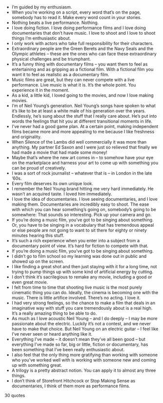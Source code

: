  - I’m guided by my enthusiasm.
 - When you’re working on a script, every word that’s on the page, somebody has to read it. Make every word count in your stories.
 - Nothing beats a live performance. Nothing.
 - I love doing fiction. I love doing performance films and I love doing documentaries that don’t have music. I love to shoot and I love to shoot things I’m enthusiastic about.
 - I only work with actors who take full responsibility for their characters.
 - Extraordinary people are the Green Berets and the Navy Seals and the Olympic athletes – these are the ones who can face these extraordinary physical challenges and be triumphant.
 - It’s a funny thing with documentary films – you want them to feel as entertaining and as gripping as a fictional film. With a fictional film you want it to feel as realistic as a documentary film.
 - Music films are great, but they can never compete with a live performance. Live music is what it is. It’s the whole point. You experience it in the moment.
 - As a kid, a little kid, I loved going to the movies, and now I love making movies.
 - I’m of Neil Young’s generation. Neil Young’s songs have spoken to what it’s like to be at least a white male of his generation over the years. Endlessly, he’s sung about the stuff that I really care about. He’s put into words the feelings that hit you at different transitional moments in life.
 - I’ve never had a good game plan. At a certain point, making independent films became more and more appealing to me because I like freshness and originality.
 - When Silence of the Lambs did well commercially it was more than anything. My partner Ed Saxon and I were just so relieved that finally we had made a movie that had made some money!
 - Maybe that’s where the new art comes in – to somehow have your eye on the marketplace and harness your art to come up with something you can be proud of creatively.
 - I was a sort of rock journalist – whatever that is – in London in the late ’60s.
 - Every film deserves its own unique look.
 - I remember the Neil Young brand hitting me very hard immediately. He wasn’t an acquired taste. I loved him immediately.
 - I love the idea of documentaries. I love seeing documentaries, and I love making them. Documentaries are incredibly easy to shoot. The ease with which you can hear something’s going on, somebody’s going to be somewhere: That sounds so interesting. Pick up your camera and go.
 - If you’re doing a music film, you’ve got to be singing about something. Or, you have to be singing in a vocabulary that has tremendous appeal or else people are not going to want to sit there for eighty or ninety minutes hearing this stuff.
 - It’s such a rich experience when you enter into a subject from a documentary point of view. It’s hard for fiction to compete with that.
 - If you’re doing a music film, you’ve got to be singing about something.
 - I didn’t go to film school so my learning was done out in public and showed up on the screen.
 - I like finding a great shot and then just staying with it for a long time, not trying to pump things up with some kind of artificial energy by cutting.
 - I don’t think it’s sacrilegious to remake any movie, including a good or even great movie.
 - I felt from time to time that shooting live music is the most purely cinematic thing you can do. Ideally, the cinema is becoming one with the music. There is little artifice involved. There’s no acting. I love it.
 - I had very strong feelings, so the chance to make a film that deals in an imaginative way with stuff you care tremendously about is a real high. It’s a really amazing thing to be able to do.
 - As much as I love acoustic Neil Young – and I do deeply – I may be more passionate about the electric. Luckily it’s not a contest, and we never have to make that choice. But Neil Young on an electric guitar – I feel like I’ve never seen or heard anything like it.
 - Everything I’ve made – it doesn’t mean they’ve all been good – but everything I’ve made so far, big or little, fiction or documentary, has been something that I’ve been really enthusiastic about.
 - I also feel that the only thing more gratifying than working with someone who you’ve worked well with is working with someone new and coming up with something great.
 - A trilogy is a pretty abstract notion. You can apply it to almost any three things.
 - I don’t think of Storefront Hitchcock or Stop Making Sense as documentaries, I think of them more as performance films.

30 quotes